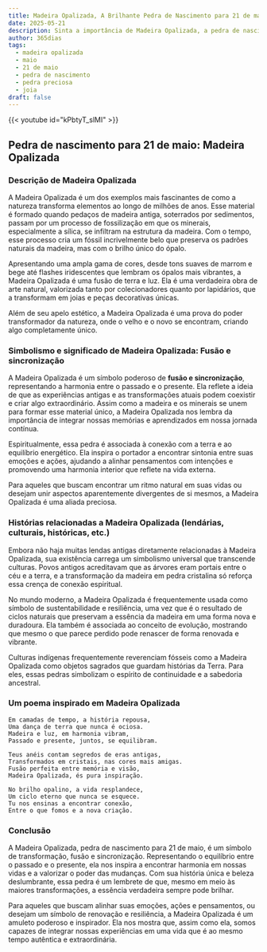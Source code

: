 ```yaml
---
title: Madeira Opalizada, A Brilhante Pedra de Nascimento para 21 de maio
date: 2025-05-21
description: Sinta a importância de Madeira Opalizada, a pedra de nascimento de 21 de maio que simboliza Fusão e sincronização. Deixe que sua beleza e significado iluminem seu dia.
author: 365dias
tags:
  - madeira opalizada
  - maio
  - 21 de maio
  - pedra de nascimento
  - pedra preciosa
  - joia
draft: false
---
```


{{< youtube id="kPbtyT_slMI" >}}


## Pedra de nascimento para 21 de maio: Madeira Opalizada

### Descrição de Madeira Opalizada

A Madeira Opalizada é um dos exemplos mais fascinantes de como a natureza transforma elementos ao longo de milhões de anos. Esse material é formado quando pedaços de madeira antiga, soterrados por sedimentos, passam por um processo de fossilização em que os minerais, especialmente a sílica, se infiltram na estrutura da madeira. Com o tempo, esse processo cria um fóssil incrivelmente belo que preserva os padrões naturais da madeira, mas com o brilho único do ópalo.

Apresentando uma ampla gama de cores, desde tons suaves de marrom e bege até flashes iridescentes que lembram os ópalos mais vibrantes, a Madeira Opalizada é uma fusão de terra e luz. Ela é uma verdadeira obra de arte natural, valorizada tanto por colecionadores quanto por lapidários, que a transformam em joias e peças decorativas únicas.

Além de seu apelo estético, a Madeira Opalizada é uma prova do poder transformador da natureza, onde o velho e o novo se encontram, criando algo completamente único.

### Simbolismo e significado de Madeira Opalizada: Fusão e sincronização

A Madeira Opalizada é um símbolo poderoso de **fusão e sincronização**, representando a harmonia entre o passado e o presente. Ela reflete a ideia de que as experiências antigas e as transformações atuais podem coexistir e criar algo extraordinário. Assim como a madeira e os minerais se unem para formar esse material único, a Madeira Opalizada nos lembra da importância de integrar nossas memórias e aprendizados em nossa jornada contínua.

Espiritualmente, essa pedra é associada à conexão com a terra e ao equilíbrio energético. Ela inspira o portador a encontrar sintonia entre suas emoções e ações, ajudando a alinhar pensamentos com intenções e promovendo uma harmonia interior que reflete na vida externa.

Para aqueles que buscam encontrar um ritmo natural em suas vidas ou desejam unir aspectos aparentemente divergentes de si mesmos, a Madeira Opalizada é uma aliada preciosa.

### Histórias relacionadas a Madeira Opalizada (lendárias, culturais, históricas, etc.)

Embora não haja muitas lendas antigas diretamente relacionadas à Madeira Opalizada, sua existência carrega um simbolismo universal que transcende culturas. Povos antigos acreditavam que as árvores eram portais entre o céu e a terra, e a transformação da madeira em pedra cristalina só reforça essa crença de conexão espiritual.

No mundo moderno, a Madeira Opalizada é frequentemente usada como símbolo de sustentabilidade e resiliência, uma vez que é o resultado de ciclos naturais que preservam a essência da madeira em uma forma nova e duradoura. Ela também é associada ao conceito de evolução, mostrando que mesmo o que parece perdido pode renascer de forma renovada e vibrante.

Culturas indígenas frequentemente reverenciam fósseis como a Madeira Opalizada como objetos sagrados que guardam histórias da Terra. Para eles, essas pedras simbolizam o espírito de continuidade e a sabedoria ancestral.

### Um poema inspirado em Madeira Opalizada

```
Em camadas de tempo, a história repousa,  
Uma dança de terra que nunca é ociosa.  
Madeira e luz, em harmonia vibram,  
Passado e presente, juntos, se equilibram.  

Teus anéis contam segredos de eras antigas,  
Transformados em cristais, nas cores mais amigas.  
Fusão perfeita entre memória e visão,  
Madeira Opalizada, és pura inspiração.  

No brilho opalino, a vida resplandece,  
Um ciclo eterno que nunca se esquece.  
Tu nos ensinas a encontrar conexão,  
Entre o que fomos e a nova criação.  
```

### Conclusão

A Madeira Opalizada, pedra de nascimento para 21 de maio, é um símbolo de transformação, fusão e sincronização. Representando o equilíbrio entre o passado e o presente, ela nos inspira a encontrar harmonia em nossas vidas e a valorizar o poder das mudanças. Com sua história única e beleza deslumbrante, essa pedra é um lembrete de que, mesmo em meio às maiores transformações, a essência verdadeira sempre pode brilhar.

Para aqueles que buscam alinhar suas emoções, ações e pensamentos, ou desejam um símbolo de renovação e resiliência, a Madeira Opalizada é um amuleto poderoso e inspirador. Ela nos mostra que, assim como ela, somos capazes de integrar nossas experiências em uma vida que é ao mesmo tempo autêntica e extraordinária.
